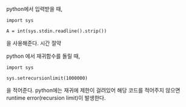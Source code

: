 
python에서 입력받을 때, 
```
import sys

A = int(sys.stdin.readline().strip())
```
을 사용해준다. 시간 절약


python 에서 재귀함수를 돌릴 때,
```
import sys

sys.setrecursionlimit(1000000)
```
을 적어준다. python에는 재귀에 제한이 걸려있어 
해당 코드를 적어주지 않으면 runtime error(recursion limit)이 발생한다.